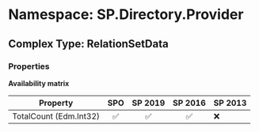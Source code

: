 # Namespace: SP.Directory.Provider

## Complex Type: RelationSetData

### Properties

**Availability matrix**

Property | SPO | SP 2019 | SP 2016 | SP 2013
----------|:---:|:-------:|:-------:|:-------
TotalCount (Edm.Int32) | ✅ | ✅ | ✅ | ❌
